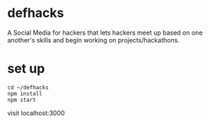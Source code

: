 # defhacks
A Social Media for hackers that lets hackers meet up based on one another's skills and begin working on projects/hackathons.

# set up

    cd ~/defhacks
    npm install
    npm start

visit localhost:3000
